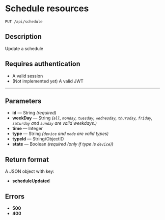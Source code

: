 # Schedule resources

    PUT /api/schedule

## Description

Update a schedule

## Requires authentication

* A valid session
* (Not implemented yet) A valid JWT

***

## Parameters

- **id** — String _(required)_
- **weekDay** — String _(`all`, `monday`, `tuesday`, `wednesday`, `thursday`, `friday`, `saturday` and `sunday` are valid weekdays.)_
- **time** — Integer
- **type** — String _(`device` and `mode` are valid types)_
- **typeId** — String/ObjectID
- **state** — Boolean _(required (only if type is `device`))_

## Return format

A JSON object with key:

- **scheduleUpdated**

## Errors

- **500**
- **400**
